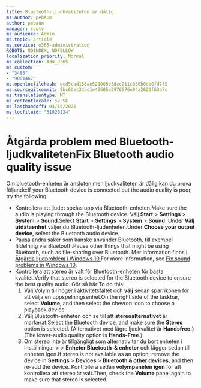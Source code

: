 ```yaml
---
title: Bluetooth-ljudkvaliteten är dålig
ms.author: pebaum
author: pebaum
manager: scotv
ms.audience: Admin
ms.topic: article
ms.service: o365-administration
ROBOTS: NOINDEX, NOFOLLOW
localization_priority: Normal
ms.collection: Adm_O365
ms.custom:
- "3486"
- "9001467"
ms.openlocfilehash: dcd5cad153ae521065e3dee211c850b0db6fd7f5
ms.sourcegitcommit: 8bc60ec34bc1e40685e3976576e04a2623f63a7c
ms.translationtype: MT
ms.contentlocale: sv-SE
ms.lasthandoff: 04/15/2021
ms.locfileid: "51820124"
---
```

# <a name="fix-bluetooth-audio-quality-issue"></a><span data-ttu-id="2922f-102">Åtgärda problem med Bluetooth-ljudkvaliteten</span><span class="sxs-lookup"><span data-stu-id="2922f-102">Fix Bluetooth audio quality issue</span></span>

<span data-ttu-id="2922f-103">Om bluetooth-enheten är ansluten men ljudkvaliteten är dålig kan du prova följande:</span><span class="sxs-lookup"><span data-stu-id="2922f-103">If your Bluetooth device is connected but the audio quality is poor, try the following:</span></span>

- <span data-ttu-id="2922f-104">Kontrollera att ljudet spelas upp via Bluetooth-enheten.</span><span class="sxs-lookup"><span data-stu-id="2922f-104">Make sure the audio is playing through the Bluetooth device.</span></span> <span data-ttu-id="2922f-105">Välj **Start**  >  **Settings**  >  **System**  >  **Sound**.</span><span class="sxs-lookup"><span data-stu-id="2922f-105">Select **Start** > **Settings** > **System** > **Sound**.</span></span> <span data-ttu-id="2922f-106">Under **Välj utdataenhet** väljer du Bluetooth-ljudenheten.</span><span class="sxs-lookup"><span data-stu-id="2922f-106">Under **Choose your output device**, select the Bluetooth audio device.</span></span>
- <span data-ttu-id="2922f-107">Pausa andra saker som kanske använder Bluetooth, till exempel fildelning via Bluetooth.</span><span class="sxs-lookup"><span data-stu-id="2922f-107">Pause other things that might be using Bluetooth, such as file-sharing over Bluetooth.</span></span> <span data-ttu-id="2922f-108">Mer information finns i [Åtgärda ljudproblem i Windows 10.](https://support.microsoft.com/help/4520288/windows-10-fix-sound-problems)</span><span class="sxs-lookup"><span data-stu-id="2922f-108">For more information, see [Fix sound problems in Windows 10](https://support.microsoft.com/help/4520288/windows-10-fix-sound-problems).</span></span>
- <span data-ttu-id="2922f-109">Kontrollera att stereo är valt för Bluetooth-enheten för bästa kvalitet.</span><span class="sxs-lookup"><span data-stu-id="2922f-109">Verify that stereo is selected for the Bluetooth device to ensure the best quality audio.</span></span> <span data-ttu-id="2922f-110">Gör så här:</span><span class="sxs-lookup"><span data-stu-id="2922f-110">To do this:</span></span> 
    1. <span data-ttu-id="2922f-111">Välj Volym till höger i aktivitetsfältet och **välj** sedan sparrikonen för att välja en uppspelningsenhet.</span><span class="sxs-lookup"><span data-stu-id="2922f-111">On the right side of the taskbar, select **Volume**, and then select the chevron icon to choose a playback device.</span></span>
    2. <span data-ttu-id="2922f-112">Välj Bluetooth-enheten och se till att **stereoalternativet** är markerat.</span><span class="sxs-lookup"><span data-stu-id="2922f-112">Select the Bluetooth device, and make sure the **Stereo** option is selected.</span></span> <span data-ttu-id="2922f-113">(Alternativet med lägre ljudkvalitet är **Handsfree.)**</span><span class="sxs-lookup"><span data-stu-id="2922f-113">(The lower-audio quality option is **Hands-Free**.)</span></span>
    3. <span data-ttu-id="2922f-114">Om stereo inte är tillgängligt som alternativ tar du bort enheten i Inställningar  >    >  **Enheter Bluetooth-& enheter** och lägger sedan till enheten igen.</span><span class="sxs-lookup"><span data-stu-id="2922f-114">If stereo is not available as an option, remove the device in **Settings** > **Devices** > **Bluetooth & other devices**, and then re-add the device.</span></span> <span data-ttu-id="2922f-115">Kontrollera sedan **volympanelen igen** för att kontrollera att stereo är valt.</span><span class="sxs-lookup"><span data-stu-id="2922f-115">Then, check the **Volume** panel again to make sure that stereo is selected.</span></span>

